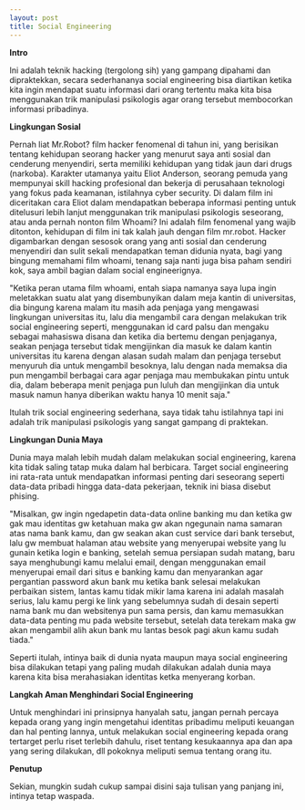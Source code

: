 ```yaml
---
layout: post
title: Social Engineering
---
```


**Intro**

Ini adalah teknik hacking (tergolong sih) yang gampang
dipahami dan dipraktekkan, secara sederhananya social
engineering bisa diartikan ketika kita ingin mendapat suatu
informasi dari orang tertentu maka kita bisa menggunakan
trik manipulasi psikologis agar orang tersebut membocorkan
informasi pribadinya.

**Lingkungan Sosial**

Pernah liat Mr.Robot? film hacker fenomenal di tahun ini,
yang berisikan tentang kehidupan seorang hacker yang 
menurut saya anti sosial dan cenderung menyendiri, serta
memiliki kehidupan yang tidak jaun dari drugs (narkoba).
Karakter utamanya yaitu Eliot Anderson, seorang pemuda
yang mempunyai skill hacking profesional dan bekerja
di perusahaan teknologi yang fokus pada keamanan, istilahnya
cyber security. Di dalam film ini diceritakan cara Eliot
dalam mendapatkan beberapa informasi penting untuk ditelusuri
lebih lanjut menggunakan trik manipulasi psikologis seseorang,
atau anda pernah nonton film Whoami? Ini adalah film
fenomenal yang wajib ditonton, kehidupan di film ini tak
kalah jauh dengan film mr.robot. Hacker digambarkan dengan
sesosok orang yang anti sosial dan cenderung menyendiri
dan sulit sekali mendapatkan teman didunia nyata, bagi
yang bingung memahami film whoami, tenang saja nanti
juga bisa paham sendiri kok, saya ambil bagian dalam
social engineerignya.

"Ketika peran utama film whoami, entah siapa namanya saya
lupa ingin meletakkan suatu alat yang disembunyikan dalam
meja kantin di universitas, dia bingung karena malam
itu masih ada penjaga yang mengawasi lingkungan universitas
itu, lalu dia mengambil cara dengan melakukan trik
social engineering seperti, menggunakan id card palsu
dan mengaku sebagai mahasiswa disana dan ketika dia
bertemu dengan penjaganya, seakan penjaga tersebut
tidak mengijinkan dia masuk ke dalam kantin universitas
itu karena dengan alasan sudah malam dan penjaga tersebut
menyuruh dia untuk mengambil besoknya, lalu dengan nada
memaksa dia pun mengambil berbagai cara agar penjaga
mau membukakan pintu untuk dia, dalam beberapa menit
penjaga pun luluh dan mengijinkan dia untuk masuk
namun hanya diberikan waktu hanya 10 menit saja."

Itulah trik social engineering sederhana, saya tidak tahu
istilahnya tapi ini adalah trik manipulasi psikologis
yang sangat gampang di praktekan. 

**Lingkungan Dunia Maya**

Dunia maya malah lebih mudah dalam melakukan social
engineering, karena kita tidak saling tatap muka dalam
hal berbicara. Target social engineering ini rata-rata
untuk mendapatkan informasi penting dari seseorang seperti
data-data pribadi hingga data-data pekerjaan, teknik
ini biasa disebut phising.

"Misalkan, gw ingin ngedapetin data-data online banking mu
dan ketika gw gak mau identitas gw ketahuan maka gw akan
ngegunain nama samaran atas nama bank kamu, dan gw seakan
akan cust service dari bank tersebut, lalu gw membuat
halaman atau website yang menyerupai website yang lu
gunain ketika login e banking, setelah semua persiapan
sudah matang, baru saya menghubungi kamu melalui email,
dengan menggunakan email menyerupai email dari situs e
banking kamu dan menyarankan agar pergantian password
akun bank mu ketika bank selesai melakukan perbaikan sistem,
lantas kamu tidak mikir lama karena ini adalah masalah
serius, lalu kamu pergi ke link yang sebelumnya sudah
di desain seperti nama bank mu dan websitenya pun
sama persis, dan kamu memasukkan data-data penting mu
pada website tersebut, setelah data terekam maka gw
akan mengambil alih akun bank mu lantas besok pagi akun
kamu sudah tiada."

Seperti itulah, intinya baik di dunia nyata maupun maya
social engineering bisa dilakukan tetapi yang paling
mudah dilakukan adalah dunia maya karena kita bisa
merahasiakan identitas ketka menyerang korban.

**Langkah Aman Menghindari Social Engineering**

Untuk menghindari ini prinsipnya hanyalah satu, jangan
pernah percaya kepada orang yang ingin mengetahui identitas
pribadimu meliputi keuangan dan hal penting lannya, untuk
melakukan social engineering kepada orang tertarget
perlu riset terlebih dahulu, riset tentang kesukaannya
apa dan apa yang sering dilakukan, dll pokoknya meliputi
semua tentang orang itu.

**Penutup**

Sekian, mungkin sudah cukup sampai disini saja tulisan
yang panjang ini, intinya tetap waspada.
